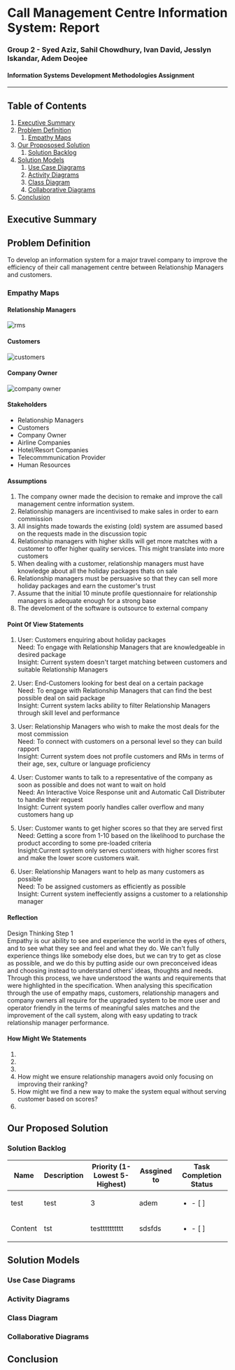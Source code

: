 # Call Management Centre Information System: Report
### Group 2 - Syed Aziz, Sahil Chowdhury, Ivan David, Jesslyn Iskandar, Adem Deojee
#### Information Systems Development Methodologies Assignment
---
## Table of Contents 

1. [Executive Summary](#executive-summary)
2. [Problem Definition](#problem-definition)
    1. [Empathy Maps](#empathy-maps)
3. [Our Propososed Solution](#our-proposed-solution)
    1. [Solution Backlog](#solution-backlog)
4. [Solution Models](#solution-models)
    1. [Use Case Diagrams](#use-case-diagrams)
    2. [Activity Diagrams](#activity-diagrams)
    3. [Class Diagram](#class-diagram)
    4. [Collaborative Diagrams](#collaborative-diagrams)
5. [Conclusion](#conclusion)
<a name="Executive Summary"/>
<a name="Problem Definition"/>
<a name="Empathy Maps"/>
<a name="Our Proposed Solution"/>
<a name="Solution Backlog"/>
<a name="Solution Models"/>
<a name="Use Case Diagrams"/>
<a name="Activity Diagrams"/>
<a name="Class Diagram"/>
<a name="Collaborative Diagrams"/>
<a name="Conclusion"/>

## Executive Summary

## Problem Definition

To develop an information system for a major travel company to improve the efficiency of their call management centre between  Relationship Managers and customers.

### Empathy Maps
#### Relationship Managers
![rms](https://github.com/13078326j/jesslyn-/blob/master/Empathy%20Map%20Relationship%20Managers.png "Relationship Managers")
#### Customers
![customers](https://github.com/13078326j/jesslyn-/blob/master/Empathy%20Map%20-%20Customer.png "Customers")
#### Company Owner
![company owner](https://github.com/13078326j/jesslyn-/blob/master/Company%20Owner.png "Company Owner")

#### Stakeholders
* Relationship Managers
* Customers
* Company Owner
* Airline Companies
* Hotel/Resort Companies
* Telecommmunication Provider
* Human Resources
#### Assumptions
1. The company owner made the decision to remake and improve the call management centre information system.
2. Relationship managers are incentivised to make sales in order to earn commission
3. All insights made towards the existing (old) system are assumed based on the requests made in the discussion topic
4. Relationship managers with higher skills will get more matches with a customer to offer higher quality services. This might translate into more customers
5. When dealing with a customer, relationship managers must have knowledge about all the holiday packages thats on sale
6. Relationship managers must be persuasive so that they can sell more holiday packages and earn the customer's trust
7. Assume that the initial 10 minute profile questionnaire for relationship managers is adequate enough for a strong base 
8. The develoment of the software is outsource to external company
#### Point Of View Statements
1. User: Customers enquiring about holiday packages   
   Need: To engage with Relationship Managers that are knowledgeable in desired package  
   Insight: Current system doesn't target matching between customers and suitable Relationship Managers  
   
2. User: End-Customers looking for best deal on a certain package  
   Need: To engage with Relationship Managers that can find the best possible deal on said package  
   Insight: Current system lacks ability to filter Relationship Managers through skill level and performance  
  
3. User: Relationship Managers who wish to make the most deals for the most commission\
   Need: To connect with customers on a personal level so they can build rapport\
   Insight: Current system does not profile customers and RMs in terms of their age, sex, culture or language proficiency

4. User: Customer wants to talk to a representative of the company as soon as possible and does not want to wait on hold\
   Need: An Interactive Voice Response unit and Automatic Call Distributer to handle their request\
   Insight: Current system poorly handles caller overflow and many customers hang up

5. User: Customer wants to get higher scores so that they are served first\
   Need: Getting a score from 1-10 based on the likelihood to purchase the product according to some pre-loaded criteria\
   Insight:Current system only serves customers with higher scores first and make the lower score customers wait.
   
6. User: Relationship Managers want to help as many customers as possible                   
   Need: To be assigned customers as efficiently as possible                           
   Insight: Current system ineffeciently assigns a customer to a relationship manager

#### Reflection
Design Thinking Step 1  
Empathy is our ability to see and experience the world in the eyes of others, and to see what they see and feel and what they do. We can't fully experience things like somebody else does, but we can try to get as close as possible, and we do this by putting aside our own preconceived ideas and choosing instead to understand others' ideas, thoughts and needs. Through this process, we have understood the wants and requirements that were highlighted in the specification. When analysing this specification through the use of empathy maps, customers, relationship managers and company owners all require for the upgraded system to be more user and operator friendly in the terms of meaningful sales matches and the improvement of the call system, along with easy updating to track relationship manager performance.  

#### How Might We Statements
1.
2.
3.
4. How might we ensure relationship managers avoid only focusing on improving their ranking?
5. How might we find a new way to make the system equal without serving customer based on scores?
6.

## Our Proposed Solution

### Solution Backlog
|Name     |Description  |Priority (1-Lowest 5-Highest)|Assgined to   |Task Completion Status  |
|---------|-------------|-----------------------------|--------------|------------------------|
|test     |test         | 3                           |adem          |<ul><li>- [ ] </li></ul>|
| Content | tst         | testttttttttt               |sdsfds        |<ul><li>- [ ] </li></ul>|
## Solution Models

### Use Case Diagrams

### Activity Diagrams

### Class Diagram

### Collaborative Diagrams

## Conclusion

